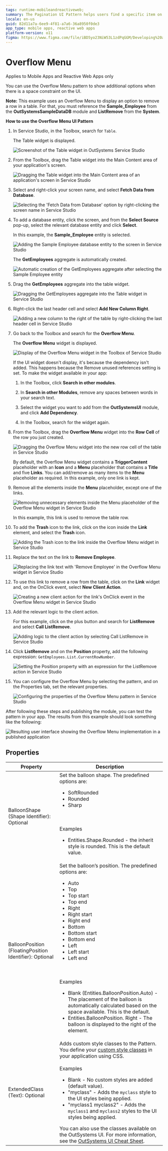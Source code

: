 ```yaml
---
tags: runtime-mobileandreactiveweb;  
summary: The Pagination UI Pattern helps users find a specific item on long listings.
locale: en-us
guid: 82d11a7a-6ee9-4f81-a7a6-36a8950f0de3
app_type: mobile apps, reactive web apps
platform-version: o11
figma: https://www.figma.com/file/iBD5yo23NiW53L1zdPqGGM/Developing%20an%20Application?node-id=4267:1290
---
```


# Overflow Menu

<div class="info" markdown="1">

Applies to Mobile Apps and Reactive Web Apps only

</div>

You can use the Overflow Menu pattern to show additional options when there is a space constraint on the UI.

**Note:** This example uses an Overflow Menu to display an option to remove a row in a table. For that, you must reference the **Sample_Employee** from the **OutSystemsSampleDataDB** module and **ListRemove** from the **System**.

**How to use the Overflow Menu UI Pattern**

1. In Service Studio, in the Toolbox, search for `Table`.

    The Table widget is displayed.

    ![Screenshot of the Table widget in OutSystems Service Studio](images/overflow-table-widget-ss.png "Table Widget in Service Studio")

1. From the Toolbox, drag the Table widget into the Main Content area of your application's screen.

    ![Dragging the Table widget into the Main Content area of an application's screen in Service Studio](images/overflow-drag-widget-ss.png "Dragging Table Widget to Screen")

1. Select and right-click your screen name, and select **Fetch Data from Database**.

    ![Selecting the 'Fetch Data from Database' option by right-clicking the screen name in Service Studio](images/overflow-fetchdata-ss.png "Fetch Data from Database Option")

1. To add a database entity, click the screen, and from the **Select Source** pop-up, select the relevant database entity and click **Select**.

    In this example, the **Sample_Employee** entity is selected.

    ![Adding the Sample Employee database entity to the screen in Service Studio](images/overflow-sampleemployee-ss.png "Adding Sample Employee Entity")

    The **GetEmployees** aggregate is automatically created.

    ![Automatic creation of the GetEmployees aggregate after selecting the Sample Employee entity](images/overflow-getemployees-ss.png "GetEmployees Aggregate Created")

1. Drag the **GetEmployees** aggregate into the table widget.

    ![Dragging the GetEmployees aggregate into the Table widget in Service Studio](images/overflow-dragaggregate-ss.png "Dragging GetEmployees Aggregate into Table")

1. Right-click the last header cell and select **Add New Column Right**.

    ![Adding a new column to the right of the table by right-clicking the last header cell in Service Studio](images/overflow-addcolumn-ss.png "Adding New Column to Table")

1. Go back to the Toolbox and search for the **Overflow Menu**.

    The **Overflow Menu** widget is displayed.

    ![Display of the Overflow Menu widget in the Toolbox of Service Studio](images/overflow-overflowwidget-ss.png "Overflow Menu Widget in Toolbox")

    If the UI widget doesn't display, it's because the dependency isn't added. This happens because the Remove unused references setting is set. To make the widget available in your app:

    1. In the Toolbox, click **Search in other modules**.

    1. In **Search in other Modules**, remove any spaces between words in your search text.
    
    1. Select the widget you want to add from the **OutSystemsUI** module, and click **Add Dependency**. 
    
    1. In the Toolbox, search for the widget again.

1. From the Toolbox, drag the **Overflow Menu** widget into the **Row Cell** of the row you just created.

    ![Dragging the Overflow Menu widget into the new row cell of the table in Service Studio](images/overflow-dragoverflow-ss.png "Dragging Overflow Menu Widget into Row Cell")

    By default, the Overflow Menu widget contains a **TriggerContent** placeholder with an **Icon** and a **Menu** placeholder that contains a **Title** and five **Links**. You can add/remove as many items to the **Menu** placeholder as required. In this example, only one link is kept.

1. Remove all the elements inside the **Menu** placeholder, except one of the links.

    ![Removing unnecessary elements inside the Menu placeholder of the Overflow Menu widget in Service Studio](images/overflow-navigation-ss.png "Menu Placeholder Navigation")

    In this example, this link is used to remove the table row.

1. To add the **Trash** icon to the link, click on the icon inside the **Link** element, and select the **Trash** icon. 

    ![Adding the Trash icon to the link inside the Overflow Menu widget in Service Studio](images/overflow-trash-ss.png "Adding Trash Icon to Link")

1. Replace the text on the link to **Remove Employee**. 

    ![Replacing the link text with 'Remove Employee' in the Overflow Menu widget in Service Studio](images/overflow-removeemployee-ss.png "Remove Employee Link Text")

1. To use this link to remove a row from the table, click on the **Link** widget and, on the OnClick event, select **New Client Action**.

    ![Creating a new client action for the link's OnClick event in the Overflow Menu widget in Service Studio](images/overflow-clientaction-ss.png "New Client Action for Link")

1. Add the relevant logic to the client action.

    For this example, click on the plus button and search for **ListRemove** and select **Call ListRemove**.

    ![Adding logic to the client action by selecting Call ListRemove in Service Studio](images/overflow-logic-ss.png "Adding Client Action Logic")

1. Click **ListRemove** and on the **Position** property, add the following expression: ``GetEmployees.List.CurrentRowNumber``.

    ![Setting the Position property with an expression for the ListRemove action in Service Studio](images/overflow-removelist-ss.png "Setting Position Property Expression")

1. You can configure the Overflow Menu by selecting the pattern, and on the Properties tab, set the relevant properties.

    ![Configuring the properties of the Overflow Menu pattern in Service Studio](images/overflow-properties-ss.png "Overflow Menu Properties Configuration")

After following these steps and publishing the module, you can test the pattern in your app.  The results from this example should look something like the following:

![Resulting user interface showing the Overflow Menu implementation in a published application](images/overflow-result.png "Overflow Menu Implementation Result")
## Properties

| Property| Description |
|---|---|
|BalloonShape (Shape Identifier): Optional|Set the balloon shape. The predefined options are: <ul><li>SoftRounded</li><li>Rounded</li><li>Sharp</li></ul><br/><br/>Examples<ul><li>Entities.Shape.Rounded - the inherit style is rounded. This is the default value.</li></ul>|
|BalloonPosition (FloatingPosition Identifier): Optional|Set the balloon’s position. The predefined options are:<ul><li>Auto</li><li>Top</li><li>Top start</li><li>Top end</li><li>Right</li><li>Right start</li><li>Right end</li><li>Bottom</li><li>Bottom start</li><li>Bottom end</li><li>Left</li><li>Left start</li><li>Left end</li></ul><br/><br/>Examples <ul><li>Blank (Entities.BalloonPosition.Auto) - The placement of the balloon is automatically calculated based on the space available. This is the default.</li><li>Entities.BalloonPosition. Right - The balloon is displayed to the right of the element.</li></ul>|
|ExtendedClass (Text): Optional| Adds custom style classes to the Pattern. You define your [custom style classes](../../../look-feel/css.md) in your application using CSS.<br/><br/>Examples <ul><li>Blank - No custom styles are added (default value).</li><li>"myclass" - Adds the ``myclass`` style to the UI styles being applied.</li><li>"myclass1 myclass2" - Adds the ``myclass1`` and ``myclass2`` styles to the UI styles being applied.</li></ul>You can also use the classes available on the OutSystems UI. For more information, see the [OutSystems UI Cheat Sheet](https://outsystemsui.outsystems.com/OutSystemsUIWebsite/CheatSheet). |
